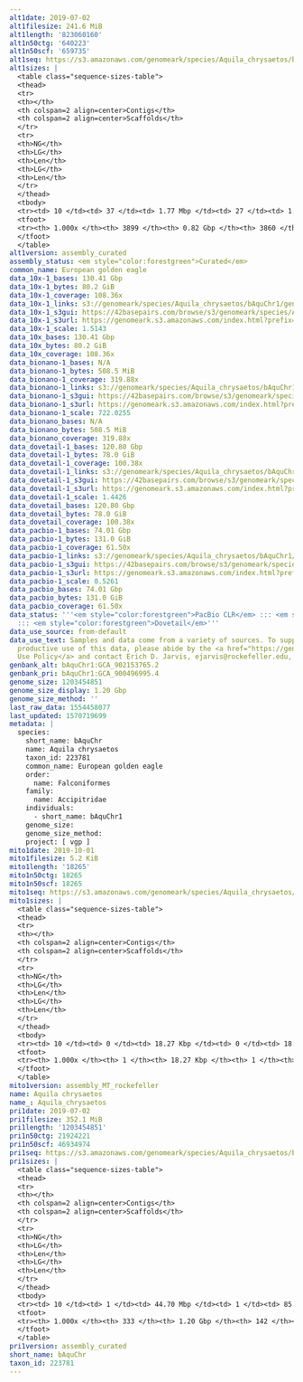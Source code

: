 ```yaml
---
alt1date: 2019-07-02
alt1filesize: 241.6 MiB
alt1length: '823060160'
alt1n50ctg: '640223'
alt1n50scf: '659735'
alt1seq: https://s3.amazonaws.com/genomeark/species/Aquila_chrysaetos/bAquChr1/assembly_curated/bAquChr1.alt.cur.20190702.fasta.gz
alt1sizes: |
  <table class="sequence-sizes-table">
  <thead>
  <tr>
  <th></th>
  <th colspan=2 align=center>Contigs</th>
  <th colspan=2 align=center>Scaffolds</th>
  </tr>
  <tr>
  <th>NG</th>
  <th>LG</th>
  <th>Len</th>
  <th>LG</th>
  <th>Len</th>
  </tr>
  </thead>
  <tbody>
  <tr><td> 10 </td><td> 37 </td><td> 1.77 Mbp </td><td> 27 </td><td> 1.89 Mbp </td></tr><tr><td> 20 </td><td> 90 </td><td> 1.35 Mbp </td><td> 76 </td><td> 1.45 Mbp </td></tr><tr><td> 30 </td><td> 160 </td><td> 1.04 Mbp </td><td> 143 </td><td> 1.08 Mbp </td></tr><tr><td> 40 </td><td> 251 </td><td> 0.81 Mbp </td><td> 231 </td><td> 0.84 Mbp </td></tr><tr style="background-color:#cccccc;"><td> 50 </td><td> 363 </td><td> 0.64 Mbp </td><td> 340 </td><td> 0.66 Mbp </td></tr><tr><td> 60 </td><td> 511 </td><td> 485.40 Kbp </td><td> 485 </td><td> 493.71 Kbp </td></tr><tr><td> 70 </td><td> 708 </td><td> 361.17 Kbp </td><td> 679 </td><td> 364.88 Kbp </td></tr><tr><td> 80 </td><td> 997 </td><td> 220.16 Kbp </td><td> 965 </td><td> 222.00 Kbp </td></tr><tr><td> 90 </td><td> 1615 </td><td> 76.63 Kbp </td><td> 1577 </td><td> 76.83 Kbp </td></tr><tr><td> 100 </td><td> 3898 </td><td> 974  bp </td><td> 3859 </td><td> 974  bp </td></tr></tbody>
  <tfoot>
  <tr><th> 1.000x </th><th> 3899 </th><th> 0.82 Gbp </th><th> 3860 </th><th> 0.82 Gbp </th></tr>
  </tfoot>
  </table>
alt1version: assembly_curated
assembly_status: <em style="color:forestgreen">Curated</em>
common_name: European golden eagle
data_10x-1_bases: 130.41 Gbp
data_10x-1_bytes: 80.2 GiB
data_10x-1_coverage: 108.36x
data_10x-1_links: s3://genomeark/species/Aquila_chrysaetos/bAquChr1/genomic_data/10x/<br>
data_10x-1_s3gui: https://42basepairs.com/browse/s3/genomeark/species/Aquila_chrysaetos/bAquChr1/genomic_data/10x/
data_10x-1_s3url: https://genomeark.s3.amazonaws.com/index.html?prefix=species/Aquila_chrysaetos/bAquChr1/genomic_data/10x/
data_10x-1_scale: 1.5143
data_10x_bases: 130.41 Gbp
data_10x_bytes: 80.2 GiB
data_10x_coverage: 108.36x
data_bionano-1_bases: N/A
data_bionano-1_bytes: 508.5 MiB
data_bionano-1_coverage: 319.88x
data_bionano-1_links: s3://genomeark/species/Aquila_chrysaetos/bAquChr1/genomic_data/bionano/<br>
data_bionano-1_s3gui: https://42basepairs.com/browse/s3/genomeark/species/Aquila_chrysaetos/bAquChr1/genomic_data/bionano/
data_bionano-1_s3url: https://genomeark.s3.amazonaws.com/index.html?prefix=species/Aquila_chrysaetos/bAquChr1/genomic_data/bionano/
data_bionano-1_scale: 722.0255
data_bionano_bases: N/A
data_bionano_bytes: 508.5 MiB
data_bionano_coverage: 319.88x
data_dovetail-1_bases: 120.80 Gbp
data_dovetail-1_bytes: 78.0 GiB
data_dovetail-1_coverage: 100.38x
data_dovetail-1_links: s3://genomeark/species/Aquila_chrysaetos/bAquChr1/genomic_data/dovetail/<br>
data_dovetail-1_s3gui: https://42basepairs.com/browse/s3/genomeark/species/Aquila_chrysaetos/bAquChr1/genomic_data/dovetail/
data_dovetail-1_s3url: https://genomeark.s3.amazonaws.com/index.html?prefix=species/Aquila_chrysaetos/bAquChr1/genomic_data/dovetail/
data_dovetail-1_scale: 1.4426
data_dovetail_bases: 120.80 Gbp
data_dovetail_bytes: 78.0 GiB
data_dovetail_coverage: 100.38x
data_pacbio-1_bases: 74.01 Gbp
data_pacbio-1_bytes: 131.0 GiB
data_pacbio-1_coverage: 61.50x
data_pacbio-1_links: s3://genomeark/species/Aquila_chrysaetos/bAquChr1/genomic_data/pacbio/<br>
data_pacbio-1_s3gui: https://42basepairs.com/browse/s3/genomeark/species/Aquila_chrysaetos/bAquChr1/genomic_data/pacbio/
data_pacbio-1_s3url: https://genomeark.s3.amazonaws.com/index.html?prefix=species/Aquila_chrysaetos/bAquChr1/genomic_data/pacbio/
data_pacbio-1_scale: 0.5261
data_pacbio_bases: 74.01 Gbp
data_pacbio_bytes: 131.0 GiB
data_pacbio_coverage: 61.50x
data_status: '''<em style="color:forestgreen">PacBio CLR</em> ::: <em style="color:forestgreen">10x</em>
  ::: <em style="color:forestgreen">Dovetail</em>'''
data_use_source: from-default
data_use_text: Samples and data come from a variety of sources. To support fair and
  productive use of this data, please abide by the <a href="https://genome10k.soe.ucsc.edu/data-use-policies/">Data
  Use Policy</a> and contact Erich D. Jarvis, ejarvis@rockefeller.edu, with any questions.
genbank_alt: bAquChr1:GCA_902153765.2
genbank_pri: bAquChr1:GCA_900496995.4
genome_size: 1203454851
genome_size_display: 1.20 Gbp
genome_size_method: ''
last_raw_data: 1554458077
last_updated: 1570719699
metadata: |
  species:
    short_name: bAquChr
    name: Aquila chrysaetos
    taxon_id: 223781
    common_name: European golden eagle
    order:
      name: Falconiformes
    family:
      name: Accipitridae
    individuals:
      - short_name: bAquChr1
    genome_size:
    genome_size_method:
    project: [ vgp ]
mito1date: 2019-10-01
mito1filesize: 5.2 KiB
mito1length: '18265'
mito1n50ctg: 18265
mito1n50scf: 18265
mito1seq: https://s3.amazonaws.com/genomeark/species/Aquila_chrysaetos/bAquChr1/assembly_MT_rockefeller/bAquChr1.MT.20191001.fasta.gz
mito1sizes: |
  <table class="sequence-sizes-table">
  <thead>
  <tr>
  <th></th>
  <th colspan=2 align=center>Contigs</th>
  <th colspan=2 align=center>Scaffolds</th>
  </tr>
  <tr>
  <th>NG</th>
  <th>LG</th>
  <th>Len</th>
  <th>LG</th>
  <th>Len</th>
  </tr>
  </thead>
  <tbody>
  <tr><td> 10 </td><td> 0 </td><td> 18.27 Kbp </td><td> 0 </td><td> 18.27 Kbp </td></tr><tr><td> 20 </td><td> 0 </td><td> 18.27 Kbp </td><td> 0 </td><td> 18.27 Kbp </td></tr><tr><td> 30 </td><td> 0 </td><td> 18.27 Kbp </td><td> 0 </td><td> 18.27 Kbp </td></tr><tr><td> 40 </td><td> 0 </td><td> 18.27 Kbp </td><td> 0 </td><td> 18.27 Kbp </td></tr><tr style="background-color:#cccccc;"><td> 50 </td><td> 0 </td><td style="background-color:#ff8888;"> 18.27 Kbp </td><td> 0 </td><td style="background-color:#ff8888;"> 18.27 Kbp </td></tr><tr><td> 60 </td><td> 0 </td><td> 18.27 Kbp </td><td> 0 </td><td> 18.27 Kbp </td></tr><tr><td> 70 </td><td> 0 </td><td> 18.27 Kbp </td><td> 0 </td><td> 18.27 Kbp </td></tr><tr><td> 80 </td><td> 0 </td><td> 18.27 Kbp </td><td> 0 </td><td> 18.27 Kbp </td></tr><tr><td> 90 </td><td> 0 </td><td> 18.27 Kbp </td><td> 0 </td><td> 18.27 Kbp </td></tr><tr><td> 100 </td><td> 0 </td><td> 18.27 Kbp </td><td> 0 </td><td> 18.27 Kbp </td></tr></tbody>
  <tfoot>
  <tr><th> 1.000x </th><th> 1 </th><th> 18.27 Kbp </th><th> 1 </th><th> 18.27 Kbp </th></tr>
  </tfoot>
  </table>
mito1version: assembly_MT_rockefeller
name: Aquila chrysaetos
name_: Aquila_chrysaetos
pri1date: 2019-07-02
pri1filesize: 352.1 MiB
pri1length: '1203454851'
pri1n50ctg: 21924221
pri1n50scf: 46934974
pri1seq: https://s3.amazonaws.com/genomeark/species/Aquila_chrysaetos/bAquChr1/assembly_curated/bAquChr1.pri.cur.20190702.fasta.gz
pri1sizes: |
  <table class="sequence-sizes-table">
  <thead>
  <tr>
  <th></th>
  <th colspan=2 align=center>Contigs</th>
  <th colspan=2 align=center>Scaffolds</th>
  </tr>
  <tr>
  <th>NG</th>
  <th>LG</th>
  <th>Len</th>
  <th>LG</th>
  <th>Len</th>
  </tr>
  </thead>
  <tbody>
  <tr><td> 10 </td><td> 1 </td><td> 44.70 Mbp </td><td> 1 </td><td> 85.46 Mbp </td></tr><tr><td> 20 </td><td> 4 </td><td> 39.34 Mbp </td><td> 2 </td><td> 83.00 Mbp </td></tr><tr><td> 30 </td><td> 8 </td><td> 28.56 Mbp </td><td> 4 </td><td> 77.27 Mbp </td></tr><tr><td> 40 </td><td> 12 </td><td> 25.77 Mbp </td><td> 5 </td><td> 76.62 Mbp </td></tr><tr style="background-color:#cccccc;"><td> 50 </td><td> 18 </td><td style="background-color:#88ff88;"> 21.92 Mbp </td><td> 8 </td><td style="background-color:#88ff88;"> 46.93 Mbp </td></tr><tr><td> 60 </td><td> 23 </td><td> 19.66 Mbp </td><td> 10 </td><td> 43.95 Mbp </td></tr><tr><td> 70 </td><td> 30 </td><td> 14.80 Mbp </td><td> 13 </td><td> 41.79 Mbp </td></tr><tr><td> 80 </td><td> 40 </td><td> 10.43 Mbp </td><td> 17 </td><td> 29.70 Mbp </td></tr><tr><td> 90 </td><td> 54 </td><td> 6.76 Mbp </td><td> 21 </td><td> 24.76 Mbp </td></tr><tr><td> 100 </td><td> 332 </td><td> 60  bp </td><td> 141 </td><td> 60  bp </td></tr></tbody>
  <tfoot>
  <tr><th> 1.000x </th><th> 333 </th><th> 1.20 Gbp </th><th> 142 </th><th> 1.20 Gbp </th></tr>
  </tfoot>
  </table>
pri1version: assembly_curated
short_name: bAquChr
taxon_id: 223781
---
```

